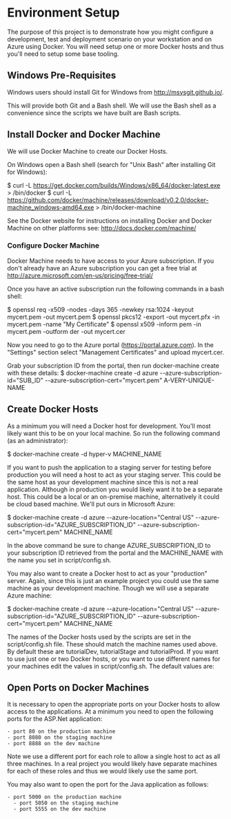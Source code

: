 # Environment Setup #

The purpose of this project is to demonstrate how you might configure a
development, test and deployment scenario on your workstation and on Azure 
using Docker. You will need setup one or more Docker hosts and thus you'll
need to setup some base tooling.

## Windows Pre-Requisites ##

Windows users should install Git for Windows from http://msysgit.github.io/.

This will provide both Git and a Bash shell. We will use the Bash shell as a
convenience since the scripts we have built are Bash scripts.

## Install Docker and Docker Machine ##

We will use Docker Machine to create our Docker Hosts. 

On Windows open a Bash shell (search for "Unix Bash" after installing Git
for Windows):

$ curl -L https://get.docker.com/builds/Windows/x86_64/docker-latest.exe > /bin/docker
$ curl -L https://github.com/docker/machine/releases/download/v0.2.0/docker-machine_windows-amd64.exe > /bin/docker-machine

See the Docker website for instructions on installing Docker and Docker 
Machine on other platforms see: http://docs.docker.com/machine/

### Configure Docker Machine ##

Docker Machine needs to have access to your Azure subscription. If you don't
already have an Azure subscription you can get a free trial at 
http://azure.microsoft.com/en-us/pricing/free-trial/

Once you have an active subscription run the following commands in a bash shell:

$ openssl req -x509 -nodes -days 365 -newkey rsa:1024 -keyout mycert.pem -out mycert.pem
$ openssl pkcs12 -export -out mycert.pfx -in mycert.pem -name "My Certificate"
$ openssl x509 -inform pem -in mycert.pem -outform der -out mycert.cer

Now you need to go to the Azure portal (https://portal.azure.com). In the "Settings" 
section select "Management Certificates" and upload mycert.cer.

Grab your subscription ID from the portal, then run docker-machine create with these details:
$ docker-machine create -d azure --azure-subscription-id="SUB_ID" --azure-subscription-cert="mycert.pem" A-VERY-UNIQUE-NAME

## Create Docker Hosts ##

As a minimum you will need a Docker host for development. You'll most likely
want this to be on your local machine. So run the following command (as an 
administrator):


$ docker-machine create -d hyper-v MACHINE_NAME

If you want to push the application to a staging server for testing before 
production you will need a host to act as your staging server. This could be 
the same host as your development machine since this is not a real application. 
Although in production you would likely want it to be a separate host. This
could be a local or an on-premise machine, alternatively it could be cloud
based machine. We'll put ours in Microsoft Azure:

$ docker-machine create -d azure --azure-location="Central US" --azure-subscription-id="AZURE_SUBSCRIPTION_ID" --azure-subscription-cert="mycert.pem" MACHINE_NAME

In the above command be sure to
change AZURE_SUBSCRIPTION_ID to your subscription ID retrieved from the portal
and the MACHINE_NAME with the name you set in script/config.sh.

You may also want to create a Docker host to act as your "production" server. 
Again, since this is just an example project you could use the same machine as your
development machine. Though we will use a separate Azure machine:

$ docker-machine create -d azure --azure-location="Central US" --azure-subscription-id="AZURE_SUBSCRIPTION_ID" --azure-subscription-cert="mycert.pem" MACHINE_NAME

The names of the Docker hosts used by the scripts are set in the script/config.sh 
file. These should match the machine names used above. By default
these are tutorialDev, tutorialStage and tutorialProd. If you want to use just
one or two Docker hosts, or you want to use different names for your machines
edit the values in script/config.sh. The default values are:

## Open Ports on Docker Machines ##

It is necessary to open the appropriate ports on your Docker hosts to allow 
access to the applications. At a minimum you need to open the following ports
for the ASP.Net application:

    - port 80 on the production machine
    - port 8080 on the staging machine
    - port 8888 on the dev machine
  
  Note we use a different port for each role to allow a single host to act as
  all three machines. In a real project you would likely have separate machines
  for each of these roles and thus we would likely use the same port.
  
  You may also want to open the port for the Java application as follows:
  
    - port 5000 on the production machine
	  - port 5050 on the staging machine
	  - port 5555 on the dev machine